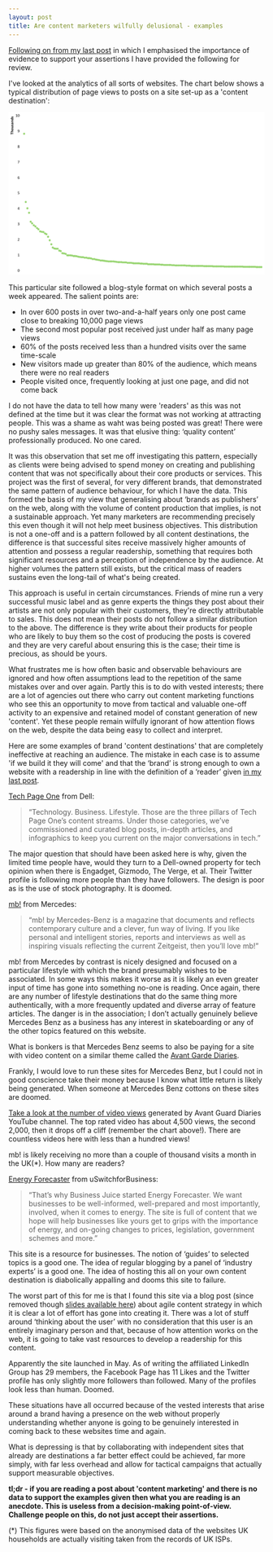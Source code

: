 ```yaml
---
layout: post
title: Are content marketers wilfully delusional - examples
---
```


[Following on from my last post](http://markhigginson.co.uk/2013/01/20/are-content-marketers-wilfully-delusional/) in which I emphasised the importance of evidence to support your assertions I have provided the following for review.

I've looked at the analytics of all sorts of websites. The chart below shows a typical distribution of page views to posts on a site set-up as a 'content destination':

[![Posts against views](/assets/images-inline/posts-by-views.png)](/assets/images-original/posts-by-views-original.png)

This particular site followed a blog-style format on which several posts a week appeared. The salient points are:

* In over 600 posts in over two-and-a-half years only one post came close to breaking 10,000 page views 
* The second most popular post received just under half as many page views
* 60% of the posts received less than a hundred visits over the same time-scale
* New visitors made up greater than 80% of the audience, which means there were no real readers
* People visited once, frequently looking at just one page, and did not come back

I do not have the data to tell how many were 'readers' as this was not defined at the time but it was clear the format was not working at attracting people. This was a shame as waht was being posted was great! There were no pushy sales messages. It was that elusive thing: ‘quality content’ professionally produced. No one cared.

It was this observation that set me off investigating this pattern, especially as clients were being advised to spend money on creating and publishing content that was not specifically about their core products or services. This project was the first of several, for very different brands, that demonstrated the same pattern of audience behaviour, for which I have the data. This formed the basis of my view that generalising about ‘brands as publishers’ on the web, along with the volume of content production that implies, is not a sustainable approach. Yet many marketers are recommending precisely this even though it will not help meet business objectives. This distribution is not a one-off and is a pattern followed by all content destinations, the difference is that successful sites receive massively higher amounts of attention and possess a regular readership, something that requires both significant resources and a perception of independence by the audience. At higher volumes the pattern still exists, but the critical mass of readers sustains even the long-tail of what's being created.

This approach is useful in certain circumstances. Friends of mine run a very successful music label and as genre experts the things they post about their artists are not only popular with their customers, they're directly attributable to sales. This does not mean their posts do not follow a similar distribution to the above. The difference is they write about their products for people who are likely to buy them so the cost of producing the posts is covered and they are very careful about ensuring this is the case; their time is precious, as should be yours.

What frustrates me is how often basic and observable behaviours are ignored and how often assumptions lead to the repetition of the same mistakes over and over again. Partly this is to do with vested interests; there are a lot of agencies out there who carry out content marketing functions who see this an opportunity to move from tactical and valuable one-off activity to an expensive and retained model of constant generation of new 'content'. Yet these people remain wilfully ignorant of how attention flows on the web, despite the data being easy to collect and interpret.

Here are some examples of brand 'content destinations' that are completely ineffective at reaching an audience. The mistake in each case is to assume 'if we build it they will come' and that the ‘brand’ is strong enough to own a website with a readership in line with the definition of a ‘reader’ given [in my last post](http://markhigginson.co.uk/2013/01/20/are-content-marketers-wilfully-delusional/).

[Tech Page One](http://www.techpageone.com/) from Dell:

> “Technology. Business. Lifestyle. Those are the three pillars of Tech Page One’s content streams. Under those categories, we’ve commissioned and curated blog posts, in-depth articles, and infographics to keep you current on the major conversations in tech.”

The major question that should have been asked here is why, given the limited time people have, would they turn to a Dell-owned property for tech opinion when there is Engadget, Gizmodo, The Verge, et al. Their Twitter profile is following more people than they have followers. The design is poor as is the use of stock photography. It is doomed.

[mb!](http://mb.mercedes-benz.com/en) from Mercedes:

> “mb! by Mercedes-Benz is a magazine that documents and reflects contemporary culture and a clever, fun way of living. If you like personal and intelligent stories, reports and interviews as well as inspiring visuals reflecting the current Zeitgeist, then you’ll love mb!”

mb! from Mercedes by contrast is nicely designed and focused on a particular lifestyle with which the brand presumably wishes to be associated. In some ways this makes it worse as it is likely an even greater input of time has gone into something no-one is reading. Once again, there are any number of lifestyle destinations that do the same thing more authentically, with a more frequently updated and diverse array of feature articles. The danger is in the association; I don’t actually genuinely believe Mercedes Benz as a business has any interest in skateboarding or any of the other topics featured on this website.

What is bonkers is that Mercedes Benz seems to also be paying for a site with video content on a similar theme called the [Avant Garde Diaries](http://www.theavantgardediaries.com/).

Frankly, I would love to run these sites for Mercedes Benz, but I could not in good conscience take their money because I know what little return is likely being generated. When someone at Mercedes Benz cottons on these sites are doomed.

[Take a look at the number of video views](http://www.youtube.com/playlist?list=PL15E81B1A48FBD11F) generated by Avant Guard Diaries YouTube channel. The top rated video has about 4,500 views, the second 2,000, then it drops off a cliff (remember the chart above!). There are countless videos here with less than a hundred views!

mb! is likely receiving no more than a couple of thousand visits a month in the UK(*). How many are readers?

[Energy Forecaster](http://www.businessjuice.co.uk/energy-forecaster) from uSwitchforBusiness:

> “That’s why Business Juice started Energy Forecaster. We want businesses to be well-informed, well-prepared and most importantly, involved, when it comes to energy. The site is full of content that we hope will help businesses like yours get to grips with the importance of energy, and on-going changes to prices, legislation, government schemes and more.”

This site is a resource for businesses. The notion of ‘guides’ to selected topics is a good one. The idea of regular blogging by a panel of ‘industry experts’ is a good one. The idea of hosting this all on your own content destination is diabolically appalling and dooms this site to failure.

The worst part of this for me is that I found this site via a blog post (since removed though [slides available here](http://www.slideshare.net/la_pope/agile-content-strategy)) about agile content strategy in which it is clear a lot of effort has gone into creating it. There was a lot of stuff around ‘thinking about the user’ with no consideration that this user is an entirely imaginary person and that, because of how attention works on the web, it is going to take vast resources to develop a readership for this content.

Apparently the site launched in May. As of writing the affiliated LinkedIn Group has 29 members, the Facebook Page has 11 Likes and the Twitter profile has only slightly more followers than followed. Many of the profiles look less than human. Doomed.

These situations have all occurred because of the vested interests that arise around a brand having a presence on the web without properly understanding whether anyone is going to be genuinely interested in coming back to these websites time and again.

What is depressing is that by collaborating with independent sites that already are destinations a far better effect could be achieved, far more simply, with far less overhead and allow for tactical campaigns that actually support measurable objectives.

**tl;dr - if you are reading a post about 'content marketing' and there is no data to support the examples given then what you are reading is an anecdote. This is useless from a decision-making point-of-view. Challenge people on this, do not just accept their assertions.**

(*) This figures were based on the anonymised data of the websites UK households are actually visiting taken from the records of UK ISPs.